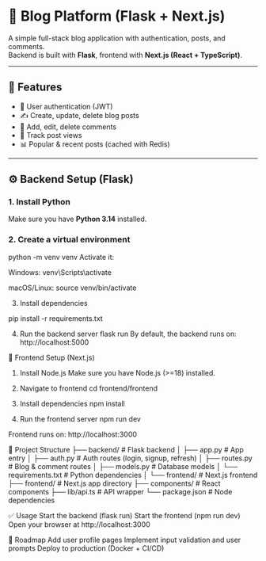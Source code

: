 # 📝 Blog Platform (Flask + Next.js)

A simple full-stack blog application with authentication, posts, and comments.  
Backend is built with **Flask**, frontend with **Next.js (React + TypeScript)**.

---

## 🚀 Features
- 🔐 User authentication (JWT)
- ✍️ Create, update, delete blog posts
- 💬 Add, edit, delete comments
- 👀 Track post views
- 📊 Popular & recent posts (cached with Redis)

---

## ⚙️ Backend Setup (Flask)

### 1. Install Python
Make sure you have **Python 3.14** installed.

### 2. Create a virtual environment
python -m venv venv
Activate it:

Windows:
venv\Scripts\activate

macOS/Linux:
source venv/bin/activate

3. Install dependencies

pip install -r requirements.txt

4. Run the backend server
flask run
By default, the backend runs on:
http://localhost:5000

🎨 Frontend Setup (Next.js)
1. Install Node.js
Make sure you have Node.js (>=18) installed.

2. Navigate to frontend
cd frontend/frontend

4. Install dependencies
npm install

6. Run the frontend server
npm run dev

Frontend runs on:
http://localhost:3000

📂 Project Structure
├── backend/              # Flask backend
│   ├── app.py            # App entry
│   ├── auth.py           # Auth routes (login, signup, refresh)
│   ├── routes.py         # Blog & comment routes
│   ├── models.py         # Database models
│   └── requirements.txt  # Python dependencies
│
└── frontend/             # Next.js frontend
    ├── frontend/         # Next.js app directory
    ├── components/       # React components
    ├── lib/api.ts        # API wrapper
    └── package.json      # Node dependencies

✅ Usage
Start the backend (flask run)
Start the frontend (npm run dev)
Open your browser at http://localhost:3000

🔮 Roadmap
Add user profile pages
Implement input validation and user prompts
Deploy to production (Docker + CI/CD)
